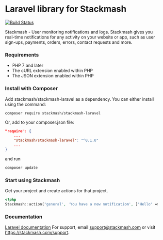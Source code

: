 # Laravel library for Stackmash
[![Build Status](https://travis-ci.org/stackmash/stackmash-laravel.svg?branch=master)](https://travis-ci.org/stackmash/stackmash-laravel)

Stackmash - User monitoring notifications and logs. Stackmash gives you real-time notifications for any activity on your website or app, such as user sign-ups, payments, orders, errors, contact requests and more.

### Requirements
* PHP 7 and later
* The cURL extension enabled within PHP
* The JSON extension enabled within PHP

### Install with Composer

Add stackmash/stackmash-laravel as a dependency. You can either install using the command:

```bash
composer require stackmash/stackmash-laravel
```

Or, add to your composer.json file:

```json
"require": {
    ...
    "stackmash/stackmash-laravel": "^0.1.0"
    ...
}
```

and run

```bash
composer update
```

### Start using Stackmash

Get your project and create actions for that project.

```php
<?php
Stackmash::action('general', 'You have a new notification', ['Hello' => 'Stackmash!']);
```

### Documentation

<a href="https://stackmash.com/docs/installations#laravel" target="_blank">Laravel documentation</a>
For support, email <a href="mailto:support@stackmash.com">support@stackmash.com</a> or visit <a href="https://stackmash.com/support">https://stackmash.com/support</a>.